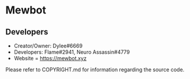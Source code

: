 # Mewbot

## Developers
- Creator/Owner: Dylee#6669
- Developers: Flame#2941, Neuro Assassin#4779
- Website = https://mewbot.xyz

Please refer to COPYRIGHT.md for information regarding the source code.
